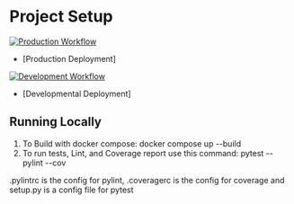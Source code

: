 # Project Setup

[![Production Workflow](https://github.com/ai222/python-flask/actions/workflows/prod.yml/badge.svg)](https://github.com/ai222/python-flask/actions/workflows/prod.yml)

* [Production Deployment]


[![Development Workflow](https://github.com/ai222/python-flask/actions/workflows/dev.yml/badge.svg)](https://github.com/ai222/python-flask/actions/workflows/dev.yml)

* [Developmental Deployment]

## Running Locally

1. To Build with docker compose:
   docker compose up --build
2. To run tests, Lint, and Coverage report use this command: pytest --pylint --cov

.pylintrc is the config for pylint, .coveragerc is the config for coverage and setup.py is a config file for pytest

